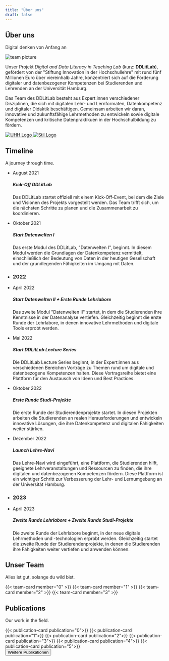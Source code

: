 ```yaml
---
title: "Über uns"
draft: false
---
```


<section>
  <div class="section-title">
      <h2>Über uns</h2>
      <p>Digital denken von Anfang an</p>
  </div>
  <div class="wide-image">
      <img src="/images/team/_gruppenbild.jpg" alt="team picture">
    </div>
  <div class="wide-text">
    <p>
      Unser Projekt <i>Digital and Data Literacy in Teaching Lab</i> (kurz: <b>DDLitLab</b>), gefördert von der "Stiftung Innovation in der Hochschullehre" mit rund fünf Millionen Euro über viereinhalb Jahre, konzentriert sich auf die Förderung digitaler und datenbezogener Kompetenzen bei Studierenden und Lehrenden an der Universität Hamburg.
    </p>
    <p>
      Das Team des DDLitLab besteht aus Expert:innen verschiedener Disziplinen, die sich mit digitalen Lehr- und Lernformaten, Datenkompetenz und digitaler Didaktik beschäftigen. Gemeinsam arbeiten wir daran, innovative und zukunftsfähige Lehrmethoden zu entwickeln sowie digitale Kompetenzen und kritische Datenpraktikuen in der Hochschulbildung zu fördern.
    </p>
    </div>
    <div class="row hero-partners">
        <a href="https://www.uni-hamburg.de/">
          <img src="/svg/uhh.svg" alt="UHH Logo" class="logo-bigger">
        </a>
        <a href="https://stiftung-hochschullehre.de/">
          <img src="/svg/stil_2.svg" alt="Stil Logo" class="logo-bigger">
        </a>
      </div>
  </section>

<section>
    <div class="section-title">
        <h2>Timeline</h2>
        <p>A journey through time.</p>
    </div>
    <div class="row">
    <ul class="timeline timeline-centered">
        <li class="timeline-item">
            <div class="timeline-info">
                <span>August 2021</span>
            </div>
            <div class="timeline-marker"></div>
            <div class="timeline-content">
                <h5 class="timeline-title">Kick-Off DDLitLab</h5>
                <p class="timeline-text">
                  Das DDLitLab startet offiziell mit einem Kick-Off-Event, bei dem die Ziele und Visionen des Projekts vorgestellt werden. Das Team trifft sich, um die nächsten Schritte zu planen und die Zusammenarbeit zu koordinieren.
                </p>
            </div>
        </li>
        <li class="timeline-item">
            <div class="timeline-info">
                <span>Oktober 2021</span>
            </div>
            <div class="timeline-marker"></div>
            <div class="timeline-content">
                <h5 class="timeline-title">Start Datenwelten I</h5>
                <p class="timeline-text">
                  Das erste Modul des DDLitLab, "Datenwelten I", beginnt. In diesem Modul werden die Grundlagen der Datenkompetenz vermittelt, einschließlich der Bedeutung von Daten in der heutigen Gesellschaft und der grundlegenden Fähigkeiten im Umgang mit Daten.
                </p>
            </div>
        </li>
        <li class="timeline-item period">
            <div class="timeline-marker"></div>
            <div class="timeline-content">
                <h3 class="timeline-title">2022</h3>
            </div>
        </li>
        <li class="timeline-item">
            <div class="timeline-info">
                <span>April 2022</span>
            </div>
            <div class="timeline-marker"></div>
            <div class="timeline-content">
                <h5 class="timeline-title">Start Datenwelten II + Erste Runde Lehrlabore</h5>
                <p class="timeline-text">
                  Das zweite Modul "Datenwelten II" startet, in dem die Studierenden ihre Kenntnisse in der Datenanalyse vertiefen. Gleichzeitig beginnt die erste Runde der Lehrlabore, in denen innovative Lehrmethoden und digitale Tools erprobt werden.
                </p>
            </div>
        </li>
        <li class="timeline-item">
            <div class="timeline-info">
                <span>Mai 2022</span>
            </div>
            <div class="timeline-marker"></div>
            <div class="timeline-content">
                <h5 class="timeline-title">Start DDLitLab Lecture Series</h5>
                <p class="timeline-text">
                  Die DDLitLab Lecture Series beginnt, in der Expert:innen aus verschiedenen Bereichen Vorträge zu Themen rund um digitale und datenbezogene Kompetenzen halten. Diese Vortragsreihe bietet eine Plattform für den Austausch von Ideen und Best Practices.
                </p>
            </div>
        </li>
        <li class="timeline-item">
            <div class="timeline-info">
                <span>Oktober 2022</span>
            </div>
            <div class="timeline-marker"></div>
            <div class="timeline-content">
                <h5 class="timeline-title">Erste Runde Studi-Projekte</h5>
                <p class="timeline-text">
                  Die erste Runde der Studierendenprojekte startet. In diesen Projekten arbeiten die Studierenden an realen Herausforderungen und entwickeln innovative Lösungen, die ihre Datenkompetenz und digitalen Fähigkeiten weiter stärken.
                </p>
            </div>
        </li>
        <li class="timeline-item">
            <div class="timeline-info">
                <span>Dezember 2022</span>
            </div>
            <div class="timeline-marker"></div>
            <div class="timeline-content">
                <h5 class="timeline-title">Launch Lehre-Navi</h5>
                <p class="timeline-text">
                  Das Lehre-Navi wird eingeführt, eine Plattform, die Studierenden hilft, geeignete Lehrveranstaltungen und Ressourcen zu finden, die ihre digitalen und datenbezogenen Kompetenzen fördern. Diese Plattform ist ein wichtiger Schritt zur Verbesserung der Lehr- und Lernumgebung an der Universität Hamburg.
                </p>
            </div>
        </li>
        <li class="timeline-item period">
            <div class="timeline-marker"></div>
            <div class="timeline-content">
                <h3 class="timeline-title">2023</h3>
            </div>
        </li>
        <li class="timeline-item">
            <div class="timeline-info">
                <span>April 2023</span>
            </div>
            <div class="timeline-marker"></div>
            <div class="timeline-content">
                <h5 class="timeline-title">Zweite Runde Lehrlabore + Zweite Runde Studi-Projekte</h5>
                <p class="timeline-text">
                  Die zweite Runde der Lehrlabore beginnt, in der neue digitale Lehrmethoden und -technologien erprobt werden. Gleichzeitig startet die zweite Runde der Studierendenprojekte, in denen die Studierenden ihre Fähigkeiten weiter vertiefen und anwenden können.
                </p>
            </div>
        </li>
    </ul>
</div>
</div>
</section>




<section>
  <div class="section-title">
      <h2>Unser Team</h2>
      <p>Alles ist gut, solange du wild bist.</p>
  </div>
  <div class="grid team">
      {{< team-card member="0" >}}
      {{< team-card member="1" >}}
      {{< team-card member="2" >}}
      {{< team-card member="3" >}}
    </div>
  </section>


<section class="section-publications" id="publications">
  <div class="section-title">
    <h2>Publications</h2>
    <p>Our work in the field.</p>

  <div class="publication-column">
      {{< publication-card publication="0">}}
      {{< publication-card publication="1">}}
      {{< publication-card publication="2">}}
      {{< publication-card publication="3">}}
      {{< publication-card publication="4">}}
      {{< publication-card publication="5">}}
    </div>

  <div class="publication-button">
    <a href="https://www.fis.uni-hamburg.de/publikationen.html?q=DDLitLab&order=publicationYear&orderBy=descending&treffer=10&publishedAfterDate=&publishedBeforeDate=">
      <button class="learn-more">
        <span class="circle" aria-hidden="true">
          <span class="icon arrow"></span>
        </span>
        <span class="button-text">Weitere Publikationen</span>
      </button>
      </a>
  </div>


  </div>
</section>

